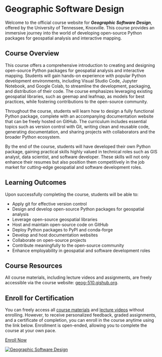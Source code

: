 # Geographic Software Design

Welcome to the official course website for _**Geographic Software Design**_, offered by the University of Tennessee, Knoxville. This course provides an immersive journey into the world of developing open-source Python packages for geospatial analysis and interactive mapping.

## Course Overview

This course offers a comprehensive introduction to creating and designing open-source Python packages for geospatial analysis and interactive mapping. Students will gain hands-on experience with popular Python development environments, including Visual Studio Code, Jupyter Notebook, and Google Colab, to streamline the development, packaging, and distribution of their code. The course emphasizes leveraging existing geospatial libraries, such as geemap and leafmap, as models for best practices, while fostering contributions to the open-source community.

Throughout the course, students will learn how to design a fully functional Python package, complete with an accompanying documentation website that can be freely hosted on GitHub. The curriculum includes essential topics such as version control with Git, writing clean and reusable code, generating documentation, and sharing projects with collaborators and the broader Python ecosystem.

By the end of the course, students will have developed their own Python package, gaining practical skills highly valued in technical roles such as GIS analyst, data scientist, and software developer. These skills will not only enhance their resumes but also position them competitively in the job market for cutting-edge geospatial and software development roles.

## Learning Outcomes

Upon successfully completing the course, students will be able to:

- Apply git for effective version control
- Design and develop open-source Python packages for geospatial analysis
- Leverage open-source geospatial libraries
- Host and maintain open-source code on GitHub
- Deploy Python packages to PyPI and conda-forge
- Develop and host documentation websites
- Collaborate on open-source projects
- Contribute meaningfully to the open-source community
- Enhance employability in geospatial and software development roles

## Course Resources

All course materials, including lecture videos and assignments, are freely accessible via the course website: [geog-510.gishub.org](https://geog-510.gishub.org).

## Enroll for Certification

You can freely access all [course materials](https://geog-510.gishub.org) and [lecture videos](https://bit.ly/geosoft-design) without enrolling. However, to receive personalized feedback, graded assignments, and a certificate of completion, you can enroll in the course anytime using the link below. Enrollment is open-ended, allowing you to complete the course at your own pace.

[Enroll Now](https://tiny.utk.edu/geosoft-design)

[![Geographic Software Design](https://assets.gishub.org/images/geosoft-design.webp)](https://tiny.utk.edu/geosoft-design)
